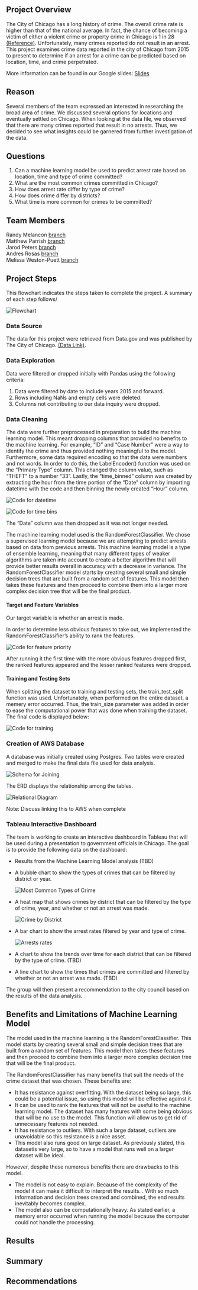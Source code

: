 
## Project Overview

The City of Chicago has a long history of crime. The overall crime rate is higher than that of the national average. In fact, the chance of becoming a victim of either a violent crime or property crime in Chicago is 1 in 28 [(Reference)](https://www.neighborhoodscout.com/il/chicago/crime#description).  Unfortunately, many crimes reported do not result in an arrest. This project examines crime data reported in the city of Chicago from 2015 to present to determine if an arrest for a crime can be predicted based on location, time, and crime perpetrated.

More information can be found in our Google slides: [Slides](https://docs.google.com/presentation/d/1aL27DWHeShtGu0Y2L8k9DK4RNyBFMVQTkkwG990Ahz0/edit?usp=sharing)

## Reason

Several members of the team expressed an interested in researching the broad area of crime. We discussed several options for locations and eventually settled on Chicago. When looking at the data file, we observed that there are many crimes reported that result in no arrests. Thus, we decided to see what insights could be garnered from further investigation of the data.

## Questions

1. Can a machine learning model be used to predict arrest rate based on location, time and type of crime committed?
2. What are the most common crimes committed in Chicago?
3. How does arrest rate differ by type of crime?
4. How does crime differ by districts?
5. What time is more common for crimes to be committed?

## Team Members

Randy Melancon [branch](https://github.com/profweston/Crime_Time_Final_Project/tree/randys-branch)\
Matthew Parrish [branch](https://github.com/profweston/Crime_Time_Final_Project/tree/mparrish)\
Jarod Peters [branch](https://github.com/profweston/Crime_Time_Final_Project/tree/jarodpeters)\
Andres Rosas [branch](https://github.com/profweston/Crime_Time_Final_Project/tree/andres)\
Melissa Weston-Puett [branch](https://github.com/profweston/Crime_Time_Final_Project/tree/mels-branch)

## Project Steps

This flowchart indicates the steps taken to complete the project. A summary of each step follows/

![Flowchart](/Resources/flowchart.drawio.png)

### Data Source

The data for this project were retrieved from Data.gov and was published by The City of Chicago. [(Data Link)](https://catalog.data.gov/dataset/crimes-2001-to-present). 

### Data Exploration

Data were filtered or dropped initially with Pandas using the following criteria:

1. Data were filtered by date to include years 2015 and forward.
2. Rows including NaNs and empty cells were deleted.
3. Columns not contributing to our data inquiry were dropped.

### Data Cleaning 

The data were further preprocessed in preparation to build the machine learning model. This meant dropping columns that provided no benefits to the machine learning. For example, “ID” and “Case Number” were a way to identify the crime and thus provided nothing meaningful to the model. Furthermore, some data required encoding so that the data were numbers and not words. In order to do this, the LabelEncoder() function was used on the “Primary Type” column. This changed the column value, such as “THEFT” to a number “33”. Lastly, the “time_binned” column was created by extracting the hour from the time portion of the “Date” column by importing datetime with the code and then binning the newly created “Hour” column.

 ![Code for datetime](/Resources/datetime.png)

 ![Code for time bins](/Resources/bins.png)
 
The “Date” column was then dropped as it was not longer needed.

The machine learning model used is the RandomForestClassifier. We chose a supervised learning model because we are attempting to predict arrests based on data from previous arrests. This machine learning model is a type of ensemble learning, meaning that many different types of weaker algorithms are taken into account to create a better algorithm that will provide better results overall in accuracy with a decrease in variance. The RandomForestClassifier model starts by creating several small and simple decision trees that are built from a random set of features. This model then takes these features and then proceed to combine them into a larger more complex decision tree that will be the final product.

#### Target and Feature Variables

Our target variable is whether an arrest is made.

In order to determine less obvious features to take out, we implemented the RandomForestClassifier’s ability to rank the features.

![Code for feature priority](/Resources/Features.png)

After running it the first time with the more obvious features dropped first, the ranked features appeared and the lesser ranked features were dropped.

#### Training and Testing Sets
 
When splitting the dataset to training and testing sets, the train_test_split function was used. Unfortunately, when performed on the entire dataset, a memery error occurred. Thus, the train_size parameter was added in order to ease the computational power that was done when training the dataset. The final code is displayed below:

![Code for training](/Resources/Training.png)

### Creation of AWS Database

A database was initially created using Postgres. Two tables were created and merged to make the final data file used for data analysis.

![Schema for Joining](/Resources/Schema.png)

The ERD displays the relationship among the tables. 

![Relational Diagram](/Resources/Crime_time_ERD.png)

Note: Discuss linking this to AWS when complete

### Tableau Interactive Dashboard 

The team is working to create an interactive dashboard in Tableau that will be used during a presentation to government officials in Chicago.  The goal is to provide the following data on the dashboard:
 
* Results from the Machine Learning Model analysis (TBD)
 
* A bubble chart to show the types of crimes that can be filtered by district or year.
  
  ![Most Common Types of Crime](/Resources/Bubble.png)
  
* A heat map that shows crimes by district that can be filtered by the type of crime, year, and whether or not an arrest was made.
  
  ![Crime by District](/Resources/District.png)
    
* A bar chart to show the arrest rates filtered by year and type of crime.
  
  ![Arrests rates](/Resources/Arrests.png)
  
* A chart to show the trends over time for each district that can be filtered by the type of crime. (TBD)
  
* A line chart to show the times that crimes are committed and filtered by whether or not an arrest was made. (TBD)

The group will then present a recommendation to the city council based on the results of the data analysis.

## Benefits and Limitations of Machine Learning Model
 
The model used in the machine learning is the RandomForestClassifier. This model starts by creating several small and simple decision trees that are built from a random set of features. This model then takes these features and then proceed to combine them into a larger more complex decision tree that will be the final product.
 
The RandomForestClassifier has many benefits that suit the needs of the crime dataset that was chosen. These benefits are:
 
* It has resistance against overfitting. With the dataset being so large, this could be a potential issue, so using this model will be effective against it.
* It can be used to rank the features that will not be useful to the machine learning model. The dataset has many features with some being obvious that will be no use to the model. This function will allow us to get rid of unnecessary features not needed.
* It has resistance to outliers. With such a large dataset, outliers are unavoidable so this resistance is a nice asset.
* This model also runs good on large dataset. As previously stated, this datasetis very large, so to have a model that runs well on a larger dataset will be ideal.
 
However, despite these numerous benefits there are drawbacks to this model.
* The model is not easy to explain. Because of the complexity of the model it can make it difficult to interpret the results. . With so much information and decision trees created and combined, the end results inevitably becomes complex. 
* The model also can be computationally heavy. As stated earlier, a memory error occurred when running the model because the computer could not handle the processing.
 
## Results

## Summary
 
## Recommendations 

